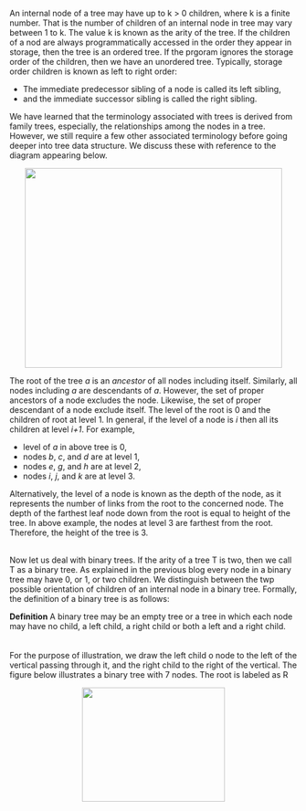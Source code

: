 An internal node of a tree may have up to k > 0 children, where k is a finite number. That is the number of 
children of an internal node in tree may vary between 1 to k. The value k is known as the arity of the tree. 
If the children of a nod are always programmatically accessed in the order they appear in storage, then the 
tree is an ordered tree. If the prgoram ignores the storage order of the children, then we have an unordered
tree. Typically, storage order children is known as left to right order:
<ul>
  <li> The immediate predecessor sibling of a node is called its left sibling,</li>
  <li> and the immediate successor sibling is called the right sibling.</li>
</ul>  
We have learned that the terminology associated with trees is derived from family trees, especially, the
relationships among the nodes in a tree. However, we still require a few other 
associated terminology before going deeper into tree data structure. We discuss these with reference to the
diagram appearing below.
<p align="center">
<img src="https://github.com/rkgIITBh/data-structures.github.io/raw/gh-pages/images/tree_terminology.jpg" width="450" height="350">
 </p>
The root of the tree <i>a</i> is an <i>ancestor</i> of all nodes including itself. Similarly, all nodes including
<i>a</i> are descendants of <i>a</i>. However, the set of proper ancestors of a node excludes the node. Likewise, the
set of proper descendant of a node exclude itself. The level of the root is 0 and the children of root at level 1. In
general, if the level of a node is <i>i</i> then all its children at level <i>i+1</i>. For example,
<ul>
  <li> level of <i>a</i> in above tree is 0,</li>
  <li> nodes <i>b</i>, <i>c</i>, and <i>d</i> are at level 1,</li>
  <li> nodes <i>e</i>, <i>g</i>, and <i>h</i> are at level 2,</li> 
    <li> nodes <i>i</i>, <i>j</i>, and <i>k</i> are at level 3.</li> 
  </ul>
Alternatively, the level of a node is  known as the depth of the node, as it represents the number of links from 
the root to the concerned node. The depth of the farthest leaf node down from the root is equal to height of the
tree. In above example, the nodes at level 3 are farthest from the root. Therefore, the height of the tree is 3. 
<br>
<br>

Now let us deal with binary trees. If the arity of a tree T is two, then we call T as a binary tree. As explained in 
the previous blog
every node in a binary tree may have 0, or 1, or two children. We distinguish between the twp possible 
orientation of children of an internal node in a binary tree. Formally, the definition of a binary tree is 
as follows:
<div class="alert alert-success">
   <strong>Definition</strong> A binary tree may be an empty tree or a tree in which each node may have 
  no child, a left child, a right child or both a left and a right child.  
</div>
<br>
<br>
For the purpose of illustration, we draw the left child o node to the left of the vertical passing through 
it, and the right child to the right of the vertical. The figure below illustrates a binary tree with 7 nodes. The 
root is labeled as R 
<p align="center">
<img src="https://github.com/rkgIITBh/data-structures.github.io/raw/gh-pages/images/binary_tree.jpg" width="250" height="200">
 </p>
